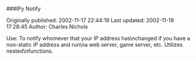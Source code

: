 ###IPy Notify

Originally published: 2002-11-17 22:44:19
Last updated: 2002-11-19 17:28:45
Author: Charles Nichols

Use: To notify whomever that your IP address has\nchanged if you have a non-static IP address and run\na web server, game server, etc. Utilizes nested\nfunctions.